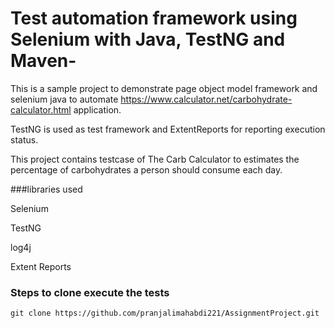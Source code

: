 # Test automation framework using Selenium with Java, TestNG and Maven-
This is a sample project to demonstrate page object model framework and selenium java to automate https://www.calculator.net/carbohydrate-calculator.html application.

TestNG is used as test framework and ExtentReports for reporting execution status.

This project contains testcase of The Carb Calculator to estimates the percentage of carbohydrates a person should consume each day.


###libraries used

Selenium

TestNG

log4j

Extent Reports

### Steps to clone execute the tests
```
git clone https://github.com/pranjalimahabdi221/AssignmentProject.git
